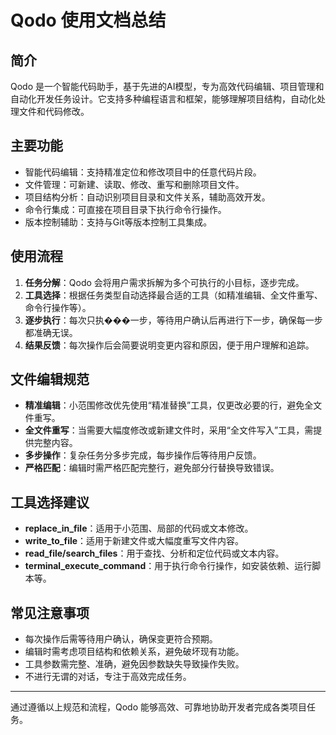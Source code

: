 # Qodo 使用文档总结

## 简介
Qodo 是一个智能代码助手，基于先进的AI模型，专为高效代码编辑、项目管理和自动化开发任务设计。它支持多种编程语言和框架，能够理解项目结构，自动化处理文件和代码修改。

## 主要功能
- 智能代码编辑：支持精准定位和修改项目中的任意代码片段。
- 文件管理：可新建、读取、修改、重写和删除项目文件。
- 项目结构分析：自动识别项目目录和文件关系，辅助高效开发。
- 命令行集成：可直接在项目目录下执行命令行操作。
- 版本控制辅助：支持与Git等版本控制工具集成。

## 使用流程
1. **任务分解**：Qodo 会将用户需求拆解为多个可执行的小目标，逐步完成。
2. **工具选择**：根据任务类型自动选择最合适的工具（如精准编辑、全文件重写、命令行操作等）。
3. **逐步执行**：每次只执���一步，等待用户确认后再进行下一步，确保每一步都准确无误。
4. **结果反馈**：每次操作后会简要说明变更内容和原因，便于用户理解和追踪。

## 文件编辑规范
- **精准编辑**：小范围修改优先使用“精准替换”工具，仅更改必要的行，避免全文件重写。
- **全文件重写**：当需要大幅度修改或新建文件时，采用“全文件写入”工具，需提供完整内容。
- **多步操作**：复杂任务分多步完成，每步操作后等待用户反馈。
- **严格匹配**：编辑时需严格匹配完整行，避免部分行替换导致错误。

## 工具选择建议
- **replace_in_file**：适用于小范围、局部的代码或文本修改。
- **write_to_file**：适用于新建文件或大幅度重写文件内容。
- **read_file/search_files**：用于查找、分析和定位代码或文本内容。
- **terminal_execute_command**：用于执行命令行操作，如安装依赖、运行脚本等。

## 常见注意事项
- 每次操作后需等待用户确认，确保变更符合预期。
- 编辑时需考虑项目结构和依赖关系，避免破坏现有功能。
- 工具参数需完整、准确，避免因参数缺失导致操作失败。
- 不进行无谓的对话，专注于高效完成任务。

---

通过遵循以上规范和流程，Qodo 能够高效、可靠地协助开发者完成各类项目任务。